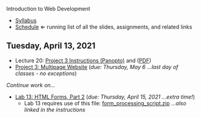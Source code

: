 Introduction to Web Development

- [Syllabus](syllabus.md)
- [Schedule](schedule.md)   &lArr; running list of all the slides, assignments, and related links

## Tuesday, April 13, 2021

- Lecture 20: [Project 3 Instructions (Panopto)](https://rochester.hosted.panopto.com/Panopto/Pages/Viewer.aspx?id=302b9982-c4e4-4795-b935-ad0800e4d405) and ([PDF](20-project3-instructions/project3-structure.pdf))
- [Project 3: Multipage Website](project03-multipage-website/instructions.md) (*due: Thursday, May 6 ...last day of classes - no exceptions*)

*Continue work on...*

- [Lab 13: HTML Forms, Part 2](lab13-html-forms2/instructions.md) (*due: Thursday, April 15, 2021 ...extra time!*)
  - Lab 13 requires use of this file: [form_processing_script.zip](lab13-html-forms2/form_processing_script.zip) *...also linked in the instructions*

